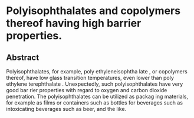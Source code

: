 # Polyisophthalates and copolymers thereof having high barrier properties.

## Abstract
Polyisophthalates, for example, poly ethyleneisophtha late , or copolymers thereof, have low glass transition temperatures, even lower than poly ethylene terephthalate . Unexpectedly, such polyisophthalates have very good bar rier properties with regard to oxygen and carbon dioxide penetration. The polyisophthalates can be utilized as packag ing materials, for example as films or containers such as bottles for beverages such as intoxicating beverages such as beer, and the like.